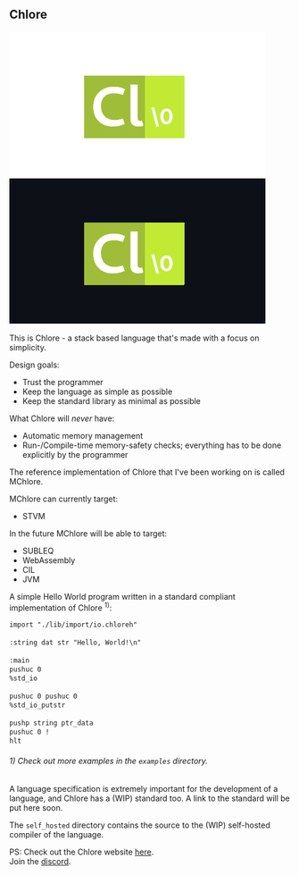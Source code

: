 Chlore
----

![Chlore logo](./chlore-logo-github-light.png#gh-light-mode-only)
![Chlore logo](./chlore-logo-github-dark.png#gh-dark-mode-only)

This is Chlore - a stack based language that's made with a focus on simplicity.

Design goals:
- Trust the programmer
- Keep the language as simple as possible
- Keep the standard library as minimal as possible

What Chlore will *never* have:
- Automatic memory management
- Run-/Compile-time memory-safety checks; everything has to be done explicitly by the programmer

The reference implementation of Chlore that I've been working on is called MChlore.

MChlore can currently target:
- STVM

In the future MChlore will be able to target:
- SUBLEQ
- WebAssembly
- CIL
- JVM

A simple Hello World program written in a standard compliant implementation of Chlore <sup>1)</sup>:

````
import "./lib/import/io.chloreh"

:string dat str "Hello, World!\n"

:main
pushuc 0
%std_io

pushuc 0 pushuc 0
%std_io_putstr

pushp string ptr_data
pushuc 0 !
hlt
````

###### 1) Check out more examples in the `examples` directory. ######

A language specification is extremely important for the development of a language, and Chlore has a (WIP) standard too. A link to the standard will be put here soon.

The `self_hosted` directory contains the source to the (WIP) self-hosted compiler of the language.

PS: Check out the Chlore website [here](https://trap-representation.github.io/Chlore/).  
Join the [discord](https://discord.gg/5FCpR5eZyp).
